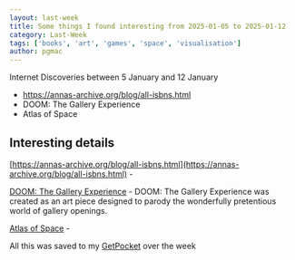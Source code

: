 ```yaml
---
layout: last-week
title: Some things I found interesting from 2025-01-05 to 2025-01-12
category: Last-Week
tags: ['books', 'art', 'games', 'space', 'visualisation']
author: pgmac
---
```


Internet Discoveries between  5 January and 12 January
- https://annas-archive.org/blog/all-isbns.html
- DOOM: The Gallery Experience
- Atlas of Space

## Interesting details

<a name='https://annas-archive.org/blog/all-isbns.html'>[https://annas-archive.org/blog/all-isbns.html](https://annas-archive.org/blog/all-isbns.html)</a> - 

<a name='DOOM: The Gallery Experience'>[DOOM: The Gallery Experience](https://bobatealee.itch.io/doom-the-gallery-experience)</a> - DOOM: The Gallery Experience was created as an art piece designed to parody the wonderfully pretentious world of gallery openings.

<a name='Atlas of Space'>[Atlas of Space](https://atlasof.space/)</a> - 

All this was saved to my [GetPocket](https://getpocket.com/) over the week